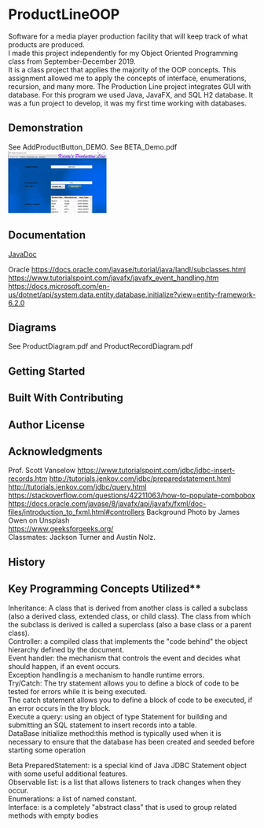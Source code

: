 # ProductLineOOP
Software for a media player production facility that will keep track of what products are produced. <br />
I made this project independently for my Object Oriented Programming class from September-December 2019.<br />
It is a class project that applies the majority of the OOP concepts. This assignment allowed me to apply the concepts of interface, enumerations, recursion, and many more.
The Production Line project integrates GUI with database. For this program we used Java, JavaFX, and SQL H2 database.
It was a fun project to develop, it was my first time working with databases.

## Demonstration 
See AddProductButton_DEMO. 
See BETA_Demo.pdf<br />
![Sample Image](docs/kspline.gif)



## Documentation
[JavaDoc](https://github.com/krislowg/KProdLine_OOP/blob/master/docs/index.html)

Oracle
https://docs.oracle.com/javase/tutorial/java/IandI/subclasses.html
https://www.tutorialspoint.com/javafx/javafx_event_handling.htm
https://docs.microsoft.com/en-us/dotnet/api/system.data.entity.database.initialize?view=entity-framework-6.2.0

## Diagrams
See ProductDiagram.pdf and ProductRecordDiagram.pdf   

## Getting Started

## Built With Contributing 

## Author License

## Acknowledgments
Prof. Scott Vanselow
https://www.tutorialspoint.com/jdbc/jdbc-insert-records.htm
http://tutorials.jenkov.com/jdbc/preparedstatement.html
http://tutorials.jenkov.com/jdbc/query.html
https://stackoverflow.com/questions/42211063/how-to-populate-combobox
https://docs.oracle.com/javase/8/javafx/api/javafx/fxml/doc-files/introduction_to_fxml.html#controllers
Background Photo by James Owen on Unsplash<br />
https://www.geeksforgeeks.org/<br />
Classmates: Jackson Turner and Austin Nolz.
## History

## Key Programming Concepts Utilized**
Inheritance: A class that is derived from another class is called a subclass (also a derived class, extended class, or child class). The class from which the subclass is derived is called a superclass (also a base class or a parent class).<br />
Controller: a compiled class that implements the "code behind" the object hierarchy defined by the document.<br />
Event handler: the mechanism that controls the event and decides what should happen, if an event occurs. <br />
Exception handling:is a mechanism to handle runtime errors.<br />
Try/Catch: The try statement allows you to define a block of code to be tested for errors while it is being executed.<br />
The catch statement allows you to define a block of code to be executed, if an error occurs in the try block. <br />
Execute a query: using an object of type Statement for building and submitting an SQL statement to insert records into a table.<br />
DataBase initialize method:this method is typically used when it is necessary to ensure that the database has been created and seeded before starting some operation<br />

Beta
PreparedStatement:  is a special kind of Java JDBC Statement object with some useful additional features.<br />
Observable list: is a list that allows listeners to track changes when they occur.<br />
Enumerations: a list of named constant.<br />
Interface: is a completely "abstract class" that is used to group related methods with empty bodies<br />


